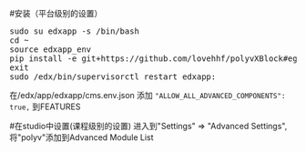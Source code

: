 #安装（平台级别的设置）
<pre>
sudo su edxapp -s /bin/bash
cd ~
source edxapp_env
pip install -e git+https://github.com/lovehhf/polyvXBlock#egg=polyvXBlok
exit
sudo /edx/bin/supervisorctl restart edxapp:
</pre>
在/edx/app/edxapp/cms.env.json 添加 `"ALLOW_ALL_ADVANCED_COMPONENTS": true,` 到FEATURES


#在studio中设置(课程级别的设置)
进入到"Settings" ⇒ "Advanced Settings",将"polyv"添加到Advanced Module List
